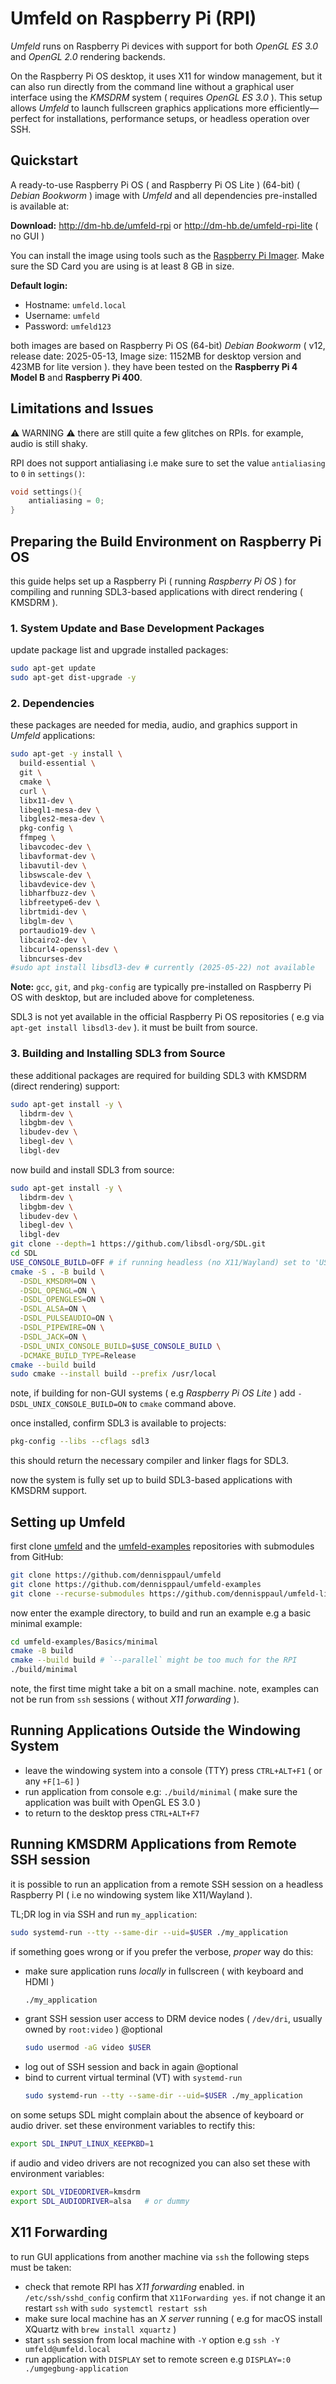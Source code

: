 # Umfeld on Raspberry Pi (RPI)

*Umfeld* runs on Raspberry Pi devices with support for both *OpenGL ES 3.0* and *OpenGL 2.0* rendering backends. 

On the Raspberry Pi OS desktop, it uses X11 for window management, but it can also run directly from the command line without a graphical user interface using the *KMSDRM* system ( requires *OpenGL ES 3.0* ). This setup allows *Umfeld* to launch fullscreen graphics applications more efficiently—perfect for installations, performance setups, or headless operation over SSH.

## Quickstart

A ready-to-use Raspberry Pi OS ( and Raspberry Pi OS Lite ) (64-bit) ( *Debian Bookworm* ) image with *Umfeld* and all dependencies pre-installed is available at:

**Download:** http://dm-hb.de/umfeld-rpi or http://dm-hb.de/umfeld-rpi-lite ( no GUI )

You can install the image using tools such as the [Raspberry Pi Imager](https://www.raspberrypi.com/software/). Make sure the SD Card you are using is at least 8 GB in size.

**Default login:**

- Hostname: `umfeld.local`  
- Username: `umfeld`  
- Password: `umfeld123`

both images are based on Raspberry Pi OS (64-bit) *Debian Bookworm* ( v12, release date: 2025-05-13, Image size: 1152MB for desktop version and 423MB for lite version ). they have been tested on the **Raspberry Pi 4 Model B** and **Raspberry Pi 400**.

## Limitations and Issues

⚠️ WARNING ⚠️ there are still quite a few glitches on RPIs. for example, audio is still shaky.

RPI does not support antialiasing i.e make sure to set the value `antialiasing` to `0` in `settings()`:

```cpp
void settings(){
    antialiasing = 0;
}
```

## Preparing the Build Environment on Raspberry Pi OS

this guide helps set up a Raspberry Pi ( running *Raspberry Pi OS* ) for compiling and running SDL3-based applications with direct rendering ( KMSDRM ).

### 1. System Update and Base Development Packages

update package list and upgrade installed packages:

```sh
sudo apt-get update
sudo apt-get dist-upgrade -y
```

### 2. Dependencies

these packages are needed for media, audio, and graphics support in *Umfeld* applications:

```sh
sudo apt-get -y install \
  build-essential \
  git \
  cmake \
  curl \
  libx11-dev \
  libegl1-mesa-dev \
  libgles2-mesa-dev \
  pkg-config \
  ffmpeg \
  libavcodec-dev \
  libavformat-dev \
  libavutil-dev \
  libswscale-dev \
  libavdevice-dev \
  libharfbuzz-dev \
  libfreetype6-dev \
  librtmidi-dev \
  libglm-dev \
  portaudio19-dev \
  libcairo2-dev \
  libcurl4-openssl-dev \
  libncurses-dev
#sudo apt install libsdl3-dev # currently (2025-05-22) not available
```

**Note:** `gcc`, `git`, and `pkg-config` are typically pre-installed on Raspberry Pi OS with desktop, but are included above for completeness.

SDL3 is not yet available in the official Raspberry Pi OS repositories  ( e.g via `apt-get install libsdl3-dev` ). it must be built from source.

### 3. Building and Installing SDL3 from Source

these additional packages are required for building SDL3 with KMSDRM (direct rendering) support:

```sh
sudo apt-get install -y \
  libdrm-dev \
  libgbm-dev \
  libudev-dev \
  libegl-dev \
  libgl-dev
```

now build and install SDL3 from source:

```sh
sudo apt-get install -y \
  libdrm-dev \
  libgbm-dev \
  libudev-dev \
  libegl-dev \
  libgl-dev
git clone --depth=1 https://github.com/libsdl-org/SDL.git
cd SDL
USE_CONSOLE_BUILD=OFF # if running headless (no X11/Wayland) set to 'USE_CONSOLE_BUILD=ON'
cmake -S . -B build \
  -DSDL_KMSDRM=ON \
  -DSDL_OPENGL=ON \
  -DSDL_OPENGLES=ON \
  -DSDL_ALSA=ON \
  -DSDL_PULSEAUDIO=ON \
  -DSDL_PIPEWIRE=ON \
  -DSDL_JACK=ON \
  -DSDL_UNIX_CONSOLE_BUILD=$USE_CONSOLE_BUILD \
  -DCMAKE_BUILD_TYPE=Release
cmake --build build
sudo cmake --install build --prefix /usr/local
```

note, if building for non-GUI systems ( e.g *Raspberry Pi OS Lite* ) add `-DSDL_UNIX_CONSOLE_BUILD=ON` to `cmake` command above.

once installed, confirm SDL3 is available to projects:

```sh
pkg-config --libs --cflags sdl3
```

this should return the necessary compiler and linker flags for SDL3.

now the system is fully set up to build SDL3-based applications with KMSDRM support.

## Setting up Umfeld

first clone [umfeld](https://github.com/dennisppaul/umfeld) and the [umfeld-examples](https://github.com/dennisppaul/umfeld-examples) repositories with submodules from GitHub:

```sh
git clone https://github.com/dennisppaul/umfeld
git clone https://github.com/dennisppaul/umfeld-examples
git clone --recurse-submodules https://github.com/dennisppaul/umfeld-libraries.git # clone with submodules
```

now enter the example directory, to build and run an example e.g a basic minimal example:

```sh
cd umfeld-examples/Basics/minimal
cmake -B build
cmake --build build # `--parallel` might be too much for the RPI
./build/minimal
```

note, the first time might take a bit on a small machine. note, examples can not be run from `ssh` sessions ( without *X11 forwarding* ).

## Running Applications Outside the Windowing System

- leave the windowing system into a console (TTY) press `CTRL+ALT+F1` ( or any `+F[1–6]` )
- run application from console e.g: `./build/minimal` ( make sure the application was built with OpenGL ES 3.0 )
- to return to the desktop press `CTRL+ALT+F7`

## Running KMSDRM Applications from Remote SSH session

it is possible to run an application from a remote SSH session on a headless Raspberry PI ( i.e no windowing system like X11/Wayland ).

TL;DR log in via SSH and run `my_application`:

```sh
sudo systemd-run --tty --same-dir --uid=$USER ./my_application
```

if something goes wrong or if you prefer the verbose, *proper* way do this:

- make sure application runs *locally* in fullscreen ( with keyboard and HDMI )
    ```sh
    ./my_application
    ```
- grant SSH session user access to DRM device nodes ( `/dev/dri`, usually owned by `root:video` ) @optional
    ```sh
    sudo usermod -aG video $USER
    ```
- log out of SSH session and back in again @optional
- bind to current virtual terminal (VT) with `systemd-run`
    ```sh
    sudo systemd-run --tty --same-dir --uid=$USER ./my_application
    ```

on some setups SDL might complain about the absence of keyboard or audio driver. set these environment variables to rectify this:

```sh
export SDL_INPUT_LINUX_KEEPKBD=1
```

if audio and video drivers are not recognized you can also set these with environment variables:

```sh
export SDL_VIDEODRIVER=kmsdrm
export SDL_AUDIODRIVER=alsa   # or dummy
```

## X11 Forwarding

to run GUI applications from another machine via `ssh` the following steps must be taken:

- check that remote RPI has *X11 forwarding* enabled. in `/etc/ssh/sshd_config` confirm that `X11Forwarding yes`. if not change it an restart `ssh` with `sudo systemctl restart ssh`
- make sure local machine has an *X server* running ( e.g for macOS install XQuartz with `brew install xquartz` )
- start `ssh` session from local machine with `-Y` option e.g `ssh -Y umfeld@umfeld.local`
- run application with `DISPLAY` set to remote screen e.g `DISPLAY=:0 ./umgegbung-application`
